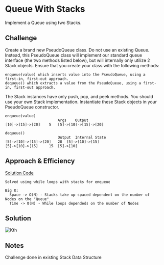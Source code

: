 # Queue With Stacks

Implement a Queue using two Stacks.

## Challenge

Create a brand new PseudoQueue class. Do not use an existing Queue. Instead, this PseudoQueue class will implement our standard queue interface (the two methods listed below), but will internally only utilize 2 Stack objects. Ensure that you create your class with the following methods:

    enqueue(value) which inserts value into the PseudoQueue, using a first-in, first-out approach.
    dequeue() which extracts a value from the PseudoQueue, using a first-in, first-out approach.

The Stack instances have only push, pop, and peek methods. You should use your own Stack implementation. Instantiate these Stack objects in your PseudoQueue constructor.

    enqueue(value)
	                        Args 	Output
    [10]->[15]->[20] 	5 	[5]->[10]->[15]->[20]
  
    dequeue()
  	                        Output 	Internal State
    [5]->[10]->[15]->[20] 	20 	[5]->[10]->[15]
    [5]->[10]->[15] 	15 	[5]->[10]
        
## Approach & Efficiency

[Solution Code](../DataStructures/LinkedList)

    Solved using while loops with stacks for enqueue

    Big O:
      Space -> O(N) - Stacks take up spaced dependent on the number of Nodes on the "Queue"
      Time -> O(N) - While loops dependeds on the number of Nodes

## Solution

![Kth](../../../../../../assets/queue_with_stacks.jpg)

## Notes

Challenge done in existing Stack Data Structure